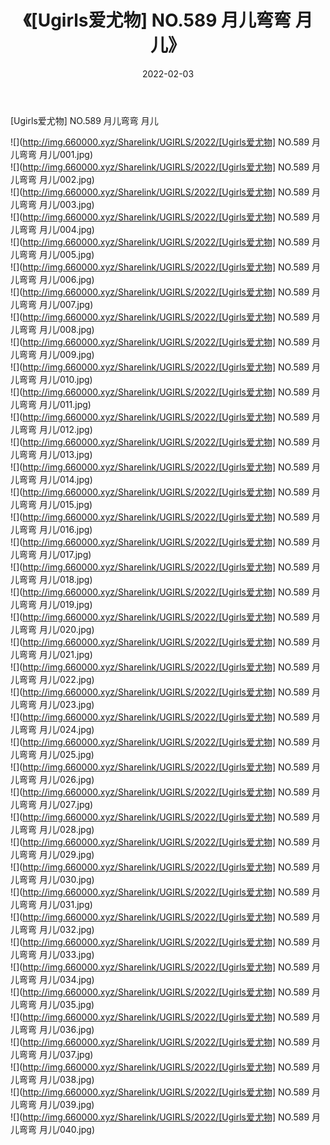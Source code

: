 ﻿---
layout: post
title:  《[Ugirls爱尤物] NO.589 月儿弯弯 月儿》
date:   2022-02-03
img: http://img.660000.xyz/Sharelink/UGIRLS/2022/[Ugirls爱尤物] NO.589 月儿弯弯 月儿/000.jpg
categories: [美女, 清纯, 唯美]
---

[Ugirls爱尤物] NO.589 月儿弯弯 月儿

 ![](http://img.660000.xyz/Sharelink/UGIRLS/2022/[Ugirls爱尤物] NO.589 月儿弯弯 月儿/001.jpg) <br>![](http://img.660000.xyz/Sharelink/UGIRLS/2022/[Ugirls爱尤物] NO.589 月儿弯弯 月儿/002.jpg) <br>![](http://img.660000.xyz/Sharelink/UGIRLS/2022/[Ugirls爱尤物] NO.589 月儿弯弯 月儿/003.jpg) <br>![](http://img.660000.xyz/Sharelink/UGIRLS/2022/[Ugirls爱尤物] NO.589 月儿弯弯 月儿/004.jpg) <br>![](http://img.660000.xyz/Sharelink/UGIRLS/2022/[Ugirls爱尤物] NO.589 月儿弯弯 月儿/005.jpg) <br>![](http://img.660000.xyz/Sharelink/UGIRLS/2022/[Ugirls爱尤物] NO.589 月儿弯弯 月儿/006.jpg) <br>![](http://img.660000.xyz/Sharelink/UGIRLS/2022/[Ugirls爱尤物] NO.589 月儿弯弯 月儿/007.jpg) <br>![](http://img.660000.xyz/Sharelink/UGIRLS/2022/[Ugirls爱尤物] NO.589 月儿弯弯 月儿/008.jpg) <br>![](http://img.660000.xyz/Sharelink/UGIRLS/2022/[Ugirls爱尤物] NO.589 月儿弯弯 月儿/009.jpg) <br>![](http://img.660000.xyz/Sharelink/UGIRLS/2022/[Ugirls爱尤物] NO.589 月儿弯弯 月儿/010.jpg) <br>![](http://img.660000.xyz/Sharelink/UGIRLS/2022/[Ugirls爱尤物] NO.589 月儿弯弯 月儿/011.jpg) <br>![](http://img.660000.xyz/Sharelink/UGIRLS/2022/[Ugirls爱尤物] NO.589 月儿弯弯 月儿/012.jpg) <br>![](http://img.660000.xyz/Sharelink/UGIRLS/2022/[Ugirls爱尤物] NO.589 月儿弯弯 月儿/013.jpg) <br>![](http://img.660000.xyz/Sharelink/UGIRLS/2022/[Ugirls爱尤物] NO.589 月儿弯弯 月儿/014.jpg) <br>![](http://img.660000.xyz/Sharelink/UGIRLS/2022/[Ugirls爱尤物] NO.589 月儿弯弯 月儿/015.jpg) <br>![](http://img.660000.xyz/Sharelink/UGIRLS/2022/[Ugirls爱尤物] NO.589 月儿弯弯 月儿/016.jpg) <br>![](http://img.660000.xyz/Sharelink/UGIRLS/2022/[Ugirls爱尤物] NO.589 月儿弯弯 月儿/017.jpg) <br>![](http://img.660000.xyz/Sharelink/UGIRLS/2022/[Ugirls爱尤物] NO.589 月儿弯弯 月儿/018.jpg) <br>![](http://img.660000.xyz/Sharelink/UGIRLS/2022/[Ugirls爱尤物] NO.589 月儿弯弯 月儿/019.jpg) <br>![](http://img.660000.xyz/Sharelink/UGIRLS/2022/[Ugirls爱尤物] NO.589 月儿弯弯 月儿/020.jpg) <br>![](http://img.660000.xyz/Sharelink/UGIRLS/2022/[Ugirls爱尤物] NO.589 月儿弯弯 月儿/021.jpg) <br>![](http://img.660000.xyz/Sharelink/UGIRLS/2022/[Ugirls爱尤物] NO.589 月儿弯弯 月儿/022.jpg) <br>![](http://img.660000.xyz/Sharelink/UGIRLS/2022/[Ugirls爱尤物] NO.589 月儿弯弯 月儿/023.jpg) <br>![](http://img.660000.xyz/Sharelink/UGIRLS/2022/[Ugirls爱尤物] NO.589 月儿弯弯 月儿/024.jpg) <br>![](http://img.660000.xyz/Sharelink/UGIRLS/2022/[Ugirls爱尤物] NO.589 月儿弯弯 月儿/025.jpg) <br>![](http://img.660000.xyz/Sharelink/UGIRLS/2022/[Ugirls爱尤物] NO.589 月儿弯弯 月儿/026.jpg) <br>![](http://img.660000.xyz/Sharelink/UGIRLS/2022/[Ugirls爱尤物] NO.589 月儿弯弯 月儿/027.jpg) <br>![](http://img.660000.xyz/Sharelink/UGIRLS/2022/[Ugirls爱尤物] NO.589 月儿弯弯 月儿/028.jpg) <br>![](http://img.660000.xyz/Sharelink/UGIRLS/2022/[Ugirls爱尤物] NO.589 月儿弯弯 月儿/029.jpg) <br>![](http://img.660000.xyz/Sharelink/UGIRLS/2022/[Ugirls爱尤物] NO.589 月儿弯弯 月儿/030.jpg) <br>![](http://img.660000.xyz/Sharelink/UGIRLS/2022/[Ugirls爱尤物] NO.589 月儿弯弯 月儿/031.jpg) <br>![](http://img.660000.xyz/Sharelink/UGIRLS/2022/[Ugirls爱尤物] NO.589 月儿弯弯 月儿/032.jpg) <br>![](http://img.660000.xyz/Sharelink/UGIRLS/2022/[Ugirls爱尤物] NO.589 月儿弯弯 月儿/033.jpg) <br>![](http://img.660000.xyz/Sharelink/UGIRLS/2022/[Ugirls爱尤物] NO.589 月儿弯弯 月儿/034.jpg) <br>![](http://img.660000.xyz/Sharelink/UGIRLS/2022/[Ugirls爱尤物] NO.589 月儿弯弯 月儿/035.jpg) <br>![](http://img.660000.xyz/Sharelink/UGIRLS/2022/[Ugirls爱尤物] NO.589 月儿弯弯 月儿/036.jpg) <br>![](http://img.660000.xyz/Sharelink/UGIRLS/2022/[Ugirls爱尤物] NO.589 月儿弯弯 月儿/037.jpg) <br>![](http://img.660000.xyz/Sharelink/UGIRLS/2022/[Ugirls爱尤物] NO.589 月儿弯弯 月儿/038.jpg) <br>![](http://img.660000.xyz/Sharelink/UGIRLS/2022/[Ugirls爱尤物] NO.589 月儿弯弯 月儿/039.jpg) <br>![](http://img.660000.xyz/Sharelink/UGIRLS/2022/[Ugirls爱尤物] NO.589 月儿弯弯 月儿/040.jpg) <br>